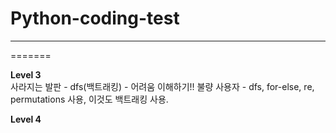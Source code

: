 # Python-coding-test
---
=======

**Level 3**     
사라지는 발판 - dfs(백트래킹)  - 어려움 이해하기!!
불량 사용자 - dfs, for-else, re, permutations 사용, 이것도 백트래킹 사용. 

**Level 4**  
